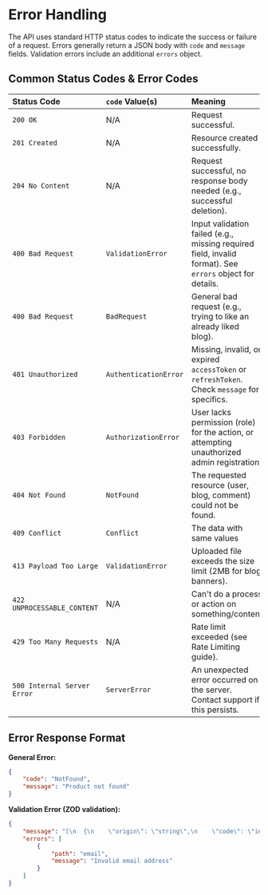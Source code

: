 # Error Handling

The API uses standard HTTP status codes to indicate the success or failure of a request. Errors generally return a JSON body with `code` and `message` fields. Validation errors include an additional `errors` object.

## Common Status Codes & Error Codes

| Status Code                 | `code` Value(s)       | Meaning                                                                                                  |
| :-------------------------- | :-------------------- | :------------------------------------------------------------------------------------------------------- |
| `200 OK`                    | N/A                   | Request successful.                                                                                      |
| `201 Created`               | N/A                   | Resource created successfully.                                                                           |
| `204 No Content`            | N/A                   | Request successful, no response body needed (e.g., successful deletion).                                 |
| `400 Bad Request`           | `ValidationError`     | Input validation failed (e.g., missing required field, invalid format). See `errors` object for details. |
| `400 Bad Request`           | `BadRequest`          | General bad request (e.g., trying to like an already liked blog).                                        |
| `401 Unauthorized`          | `AuthenticationError` | Missing, invalid, or expired `accessToken` or `refreshToken`. Check `message` for specifics.             |
| `403 Forbidden`             | `AuthorizationError`  | User lacks permission (role) for the action, or attempting unauthorized admin registration.              |
| `404 Not Found`             | `NotFound`            | The requested resource (user, blog, comment) could not be found.                                         |
| `409 Conflict`              | `Conflict`            | The data with same values                                                                                |
| `413 Payload Too Large`     | `ValidationError`     | Uploaded file exceeds the size limit (2MB for blog banners).                                             |
| `422 UNPROCESSABLE_CONTENT` | N/A                   | Can't do a process or action on something/content                                                        |
| `429 Too Many Requests`     | N/A                   | Rate limit exceeded (see Rate Limiting guide).                                                           |
| `500 Internal Server Error` | `ServerError`         | An unexpected error occurred on the server. Contact support if this persists.                            |

## Error Response Format

**General Error:**

```json
{
	"code": "NotFound",
	"message": "Product not found"
}
```

**Validation Error (ZOD validation):**

```json
{
	"message": "[\n  {\n    \"origin\": \"string\",\n    \"code\": \"invalid_format\",\n    \"format\": \"email\",\n    \"pattern\": \"/^(?!\\\\.)(?!.*\\\\.\\\\.)([A-Za-z0-9_'+\\\\-\\\\.]*)[A-Za-z0-9_+-]@([A-Za-z0-9][A-Za-z0-9\\\\-]*\\\\.)+[A-Za-z]{2,}$/\",\n    \"path\": [\n      \"email\"\n    ],\n    \"message\": \"Invalid email address\"\n  }\n]",
	"errors": [
		{
			"path": "email",
			"message": "Invalid email address"
		}
	]
}
```
